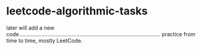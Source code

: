 # leetcode-algorithmic-tasks

later will add a new code.............................................................................................
practice from time to time,
mostly LeetCode.


